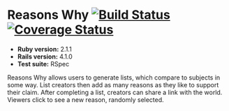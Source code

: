 # Reasons Why [![Build Status](https://travis-ci.org/djpowers/reasons_why.svg?branch=master)](https://travis-ci.org/djpowers/reasons_why) [![Coverage Status](https://coveralls.io/repos/djpowers/reasons_why/badge.png?branch=master)](https://coveralls.io/r/djpowers/reasons_why?branch=master)

* **Ruby version:** 2.1.1
* **Rails version:** 4.1.0
* **Test suite:** RSpec

Reasons Why allows users to generate lists, which compare to subjects in some way. List creators then add as many reasons as they like to support their claim. After completing a list, creators can share a link with the world. Viewers click to see a new reason, randomly selected.
